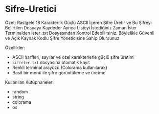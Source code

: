 # Sifre-Uretici
Özet: Rastgele 18 Karakterlik Güçlü ASCII İçeren Şifre Üretir ve Bu Şifreyi Belirtilen Dosyaya Kaydeder Ayrıca Listeyi İstediğiniz Zaman İster Terminalden İster .txt Dosyasından Kontrol Edebilirsiniz. Böylelikle Güvenli ve Açık Kaynak Kodlu Şifre Yöneticisine Sahip Olursunuz

Özellikler:
- ASCII harfleri, sayılar ve özel karakterlerle güçlü şifre üretimi
- `sifreler.txt` dosyasına otomatik kayıt
- Renkli terminal arayüzü (Colorama kullanılarak)
- Basit bir menü ile şifre görüntüleme ve üretme

Kullanılan Kütüphaneler:
- random
- string
- colorama
- os
